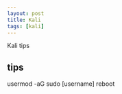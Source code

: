 ```yaml
---
layout: post
title: Kali
tags: [kali]
---
```



Kali tips

## tips

usermod -aG sudo [username]
reboot
